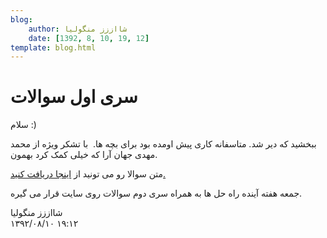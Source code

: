 ```yaml
---
blog:
    author: شااززز منگولیا
    date: [1392, 8, 10, 19, 12]
template: blog.html
---
```

# سری اول سوالات

<div class="cnt">
سلام :)<p></p>
<p>ببخشید که دیر شد. متاسفانه کاری پیش اومده بود برای بچه ها.  با تشکر ویژه از محمد مهدی جهان آرا که خیلی کمک کرد بهمون.</p>
<p>متن سوالا رو می تونید از <a href="http://bayanbox.ir/id/8179545308876647308?info" target="_blank">اینجا دریافت کنید.</a></p>
<p>جمعه هفته آینده راه حل ها به همراه سری دوم سوالات روی سایت قرار می گیره.</p>
<p></p>
</div>

<div class="blog-info">
    <div class="blog-author">شااززز منگولیا</div>
    <div class="blog-date">۱۳۹۲/۰۸/۱۰ ۱۹:۱۲</div>
</div>

